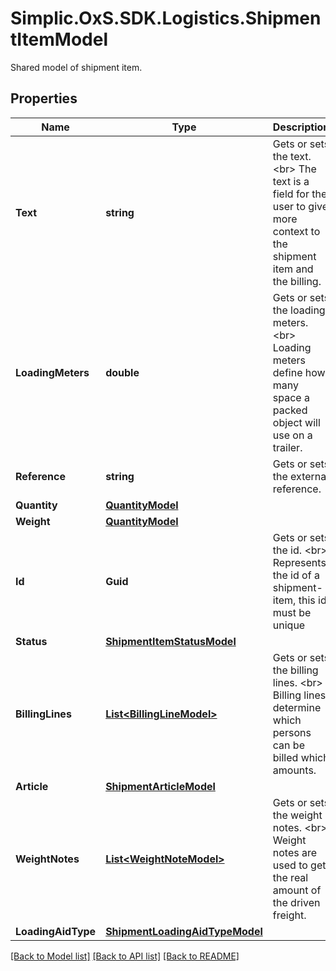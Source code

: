 # Simplic.OxS.SDK.Logistics.ShipmentItemModel
Shared model of shipment item.

## Properties

Name | Type | Description | Notes
------------ | ------------- | ------------- | -------------
**Text** | **string** | Gets or sets the text.  &lt;br&gt;  The text is a field for the user to give more context to the shipment item and the billing.   | [optional] 
**LoadingMeters** | **double** | Gets or sets the loading meters.  &lt;br&gt;  Loading meters define how many space a packed object will use on a trailer.   | [optional] 
**Reference** | **string** | Gets or sets the external reference. | [optional] 
**Quantity** | [**QuantityModel**](QuantityModel.md) |  | [optional] 
**Weight** | [**QuantityModel**](QuantityModel.md) |  | [optional] 
**Id** | **Guid** | Gets or sets the id.  &lt;br&gt;  Represents the id of a shipment-item, this id must be unique   | [optional] 
**Status** | [**ShipmentItemStatusModel**](ShipmentItemStatusModel.md) |  | [optional] 
**BillingLines** | [**List&lt;BillingLineModel&gt;**](BillingLineModel.md) | Gets or sets the billing lines.  &lt;br&gt;  Billing lines determine which persons can be billed which amounts.   | [optional] 
**Article** | [**ShipmentArticleModel**](ShipmentArticleModel.md) |  | [optional] 
**WeightNotes** | [**List&lt;WeightNoteModel&gt;**](WeightNoteModel.md) | Gets or sets the weight notes.  &lt;br&gt;  Weight notes are used to get the real amount of the driven freight.   | [optional] 
**LoadingAidType** | [**ShipmentLoadingAidTypeModel**](ShipmentLoadingAidTypeModel.md) |  | [optional] 

[[Back to Model list]](../README.md#documentation-for-models) [[Back to API list]](../README.md#documentation-for-api-endpoints) [[Back to README]](../README.md)

